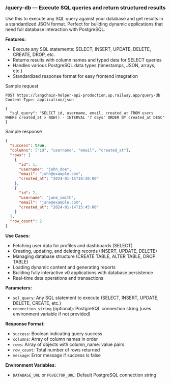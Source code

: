 ### /query-db — Execute SQL queries and return structured results

Use this to execute any SQL query against your database and get results in a standardized JSON format. Perfect for building dynamic applications that need full database interaction with PostgreSQL.

**Features:**
- Execute any SQL statements: SELECT, INSERT, UPDATE, DELETE, CREATE, DROP, etc.
- Returns results with column names and typed data for SELECT queries
- Handles various PostgreSQL data types (timestamps, JSON, arrays, etc.)
- Standardized response format for easy frontend integration

Sample request
```http
POST https://langchain-helper-api-production.up.railway.app/query-db
Content-Type: application/json

{
  "sql_query": "SELECT id, username, email, created_at FROM users WHERE created_at > NOW() - INTERVAL '7 days' ORDER BY created_at DESC"
}
```

Sample response
```json
{
  "success": true,
  "columns": ["id", "username", "email", "created_at"],
  "rows": [
    {
      "id": 1,
      "username": "john_doe", 
      "email": "john@example.com",
      "created_at": "2024-01-15T10:30:00"
    },
    {
      "id": 2,
      "username": "jane_smith",
      "email": "jane@example.com", 
      "created_at": "2024-01-14T15:45:00"
    }
  ],
  "row_count": 2
}
```

**Use Cases:**
- Fetching user data for profiles and dashboards (SELECT)
- Creating, updating, and deleting records (INSERT, UPDATE, DELETE)
- Managing database structure (CREATE TABLE, ALTER TABLE, DROP TABLE)
- Loading dynamic content and generating reports
- Building fully interactive v0 applications with database persistence
- Real-time data operations and transactions

**Parameters:**
- `sql_query`: Any SQL statement to execute (SELECT, INSERT, UPDATE, DELETE, CREATE, etc.)
- `connection_string` (optional): PostgreSQL connection string (uses environment variable if not provided)

**Response Format:**
- `success`: Boolean indicating query success
- `columns`: Array of column names in order
- `rows`: Array of objects with column_name: value pairs
- `row_count`: Total number of rows returned
- `message`: Error message if success is false

**Environment Variables:**
- `DATABASE_URL` or `PGVECTOR_URL`: Default PostgreSQL connection string

